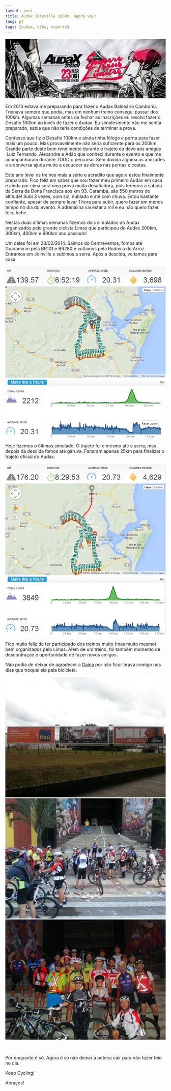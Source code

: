 ```yaml
---
layout: post
title: Audax Joinville 200km. Agora vai!
lang: pt
tags: [audax, bike, esporte]
---
```


![](/public/images/2014/03/audax-joinville-200-2014.jpg)

Em 2013 estava me preparando para fazer o Audax Balneário Camboriú. Treinava sempre que podia, mas em nenhum treino consegui passar dos 100km. Algumas semanas antes de fechar as inscrições eu resolvi fazer o Desafio 100km ao invés de fazer o Audax. Eu simplesmente não me sentia preparado, sabia que não teria condições de terminar a prova.

Confesso que fiz o Desafio 100km e ainda tinha fôlego e perna para fazer mais um pouco. Mas provavelmente não seria suficiente para os 200km. Grande parte deste bom rendimento durante o trajeto eu devo aos amigos  Luiz Fernando, Alexandre e Adão que conheci durante o evento e que me acompanharam durante TODO o percurso. Sem dúvida alguma as amizades e a conversa ajuda muito a esquecer as dores nas pernas e costas.

Este ano levei os treinos mais a sério e acredito que agora estou finalmente preparado. Fico feliz em saber que vou fazer meu primeiro Audax em casa e ainda por cima será uma prova muito desafiadora, pois teremos a subida da Serra da Dona Francisca aos km 93. Caramba, são 550 metros de altitude! Subi 3 vezes, com sol, nublado e até com chuva. Estou bastante confiante, apesar de sempre levar 1 hora para subir, quero fazer em menos tempo no dia do evento. A adrenalina vai estar a mil e eu não quero fazer feio, hehe.

Nestas duas últimas semanas fizemos dois simulados do Audax organizados pelo grande ciclista Limas que participou do Audax 200km, 300km, 400km e 600km ano passado!

Um deles foi em 23/02/2014. Saimos do Centreventos, fomos até Guaramirim pela BR101 e BR280 e voltamos pela Rodovia do Arroz. Entramos em Joinville e subimos a serra. Após a descida, voltamos para casa.

![](/public/images/2014/03/treino-23022014.png)

Hoje fizemos o últimos simulado. O trajeto foi o mesmo até a serra, mas depois da descida fomos até garuva. Faltaram apenas 25km para finalizar o trajeto oficial do Audax.

![](/public/images/2014/03/treino-02032014.png)

Fico muito feliz de ter participado dos treinos muito (mas muito mesmo) bem organizados pelo Limas. Além de um treino, foi também momento de descontração e oportunidade de fazer novos amigos.

Não podia de deixar de agradecer a [Daina](http://dainasouza.com.br/) por não ficar brava comigo nos dias que troquei ela pela bicicleta.

![](/public/images/2014/03/propaganda.jpg)
![](/public/images/2014/03/treino-02032014-saida.jpg )
![](/public/images/2014/03/foto-oficial-treino-audax.jpg)

&nbsp;

Por enquanto é só. Agora é só não deixar a peteca cair para não fazer feio no dia.

Keep Cycling!

Abraços!